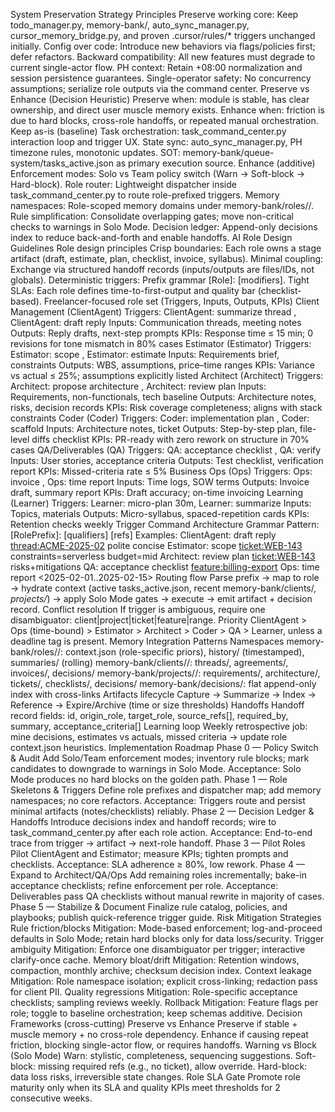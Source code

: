 System Preservation Strategy
Principles
Preserve working core: Keep todo_manager.py, memory-bank/, auto_sync_manager.py, cursor_memory_bridge.py, and proven .cursor/rules/* triggers unchanged initially.
Config over code: Introduce new behaviors via flags/policies first; defer refactors.
Backward compatibility: All new features must degrade to current single-actor flow.
PH context: Retain +08:00 normalization and session persistence guarantees.
Single-operator safety: No concurrency assumptions; serialize role outputs via the command center.
Preserve vs Enhance (Decision Heuristic)
Preserve when: module is stable, has clear ownership, and direct user muscle memory exists.
Enhance when: friction is due to hard blocks, cross-role handoffs, or repeated manual orchestration.
Keep as-is (baseline)
Task orchestration: task_command_center.py interaction loop and trigger UX.
State sync: auto_sync_manager.py, PH timezone rules, monotonic updates.
SOT: memory-bank/queue-system/tasks_active.json as primary execution source.
Enhance (additive)
Enforcement modes: Solo vs Team policy switch (Warn → Soft-block → Hard-block).
Role router: Lightweight dispatcher inside task_command_center.py to route role-prefixed triggers.
Memory namespaces: Role-scoped memory domains under memory-bank/roles/<role>/.
Rule simplification: Consolidate overlapping gates; move non-critical checks to warnings in Solo Mode.
Decision ledger: Append-only decisions index to reduce back-and-forth and enable handoffs.
AI Role Design Guidelines
Role design principles
Crisp boundaries: Each role owns a stage artifact (draft, estimate, plan, checklist, invoice, syllabus).
Minimal coupling: Exchange via structured handoff records (inputs/outputs are files/IDs, not globals).
Deterministic triggers: Prefix grammar [Role]: <verb> <object> [modifiers].
Tight SLAs: Each role defines time-to-first-output and quality bar (checklist-based).
Freelancer-focused role set (Triggers, Inputs, Outputs, KPIs)
Client Management (ClientAgent)
Triggers: ClientAgent: summarize thread <id>, ClientAgent: draft reply <tone>
Inputs: Communication threads, meeting notes
Outputs: Reply drafts, next-step prompts
KPIs: Response time ≤ 15 min; 0 revisions for tone mismatch in 80% cases
Estimator (Estimator)
Triggers: Estimator: scope <project>, Estimator: estimate <feature set>
Inputs: Requirements brief, constraints
Outputs: WBS, assumptions, price–time ranges
KPIs: Variance vs actual ≤ 25%; assumptions explicitly listed
Architect (Architect)
Triggers: Architect: propose architecture <constraints>, Architect: review plan <ticket>
Inputs: Requirements, non-functionals, tech baseline
Outputs: Architecture notes, risks, decision records
KPIs: Risk coverage completeness; aligns with stack constraints
Coder (Coder)
Triggers: Coder: implementation plan <ticket>, Coder: scaffold <module>
Inputs: Architecture notes, ticket
Outputs: Step-by-step plan, file-level diffs checklist
KPIs: PR-ready with zero rework on structure in 70% cases
QA/Deliverables (QA)
Triggers: QA: acceptance checklist <ticket>, QA: verify <artifact>
Inputs: User stories, acceptance criteria
Outputs: Test checklist, verification report
KPIs: Missed-criteria rate ≤ 5%
Business Ops (Ops)
Triggers: Ops: invoice <client> <period>, Ops: time report <range>
Inputs: Time logs, SOW terms
Outputs: Invoice draft, summary report
KPIs: Draft accuracy; on-time invoicing
Learning (Learner)
Triggers: Learner: micro-plan <topic> 30m, Learner: summarize <paper>
Inputs: Topics, materials
Outputs: Micro-syllabus, spaced-repetition cards
KPIs: Retention checks weekly
Trigger Command Architecture
Grammar
Pattern: [RolePrefix]: <verb> <object> [qualifiers] [refs]
Examples:
ClientAgent: draft reply <thread:ACME-2025-02> polite concise
Estimator: scope <ticket:WEB-143> constraints=serverless budget=mid
Architect: review plan <ticket:WEB-143> risks+mitigations
QA: acceptance checklist <feature:billing-export>
Ops: time report <2025-02-01..2025-02-15>
Routing flow
Parse prefix → map to role → hydrate context (active tasks_active.json, recent memory-bank/clients/*, projects/*) → apply Solo Mode gates → execute → emit artifact + decision record.
Conflict resolution
If trigger is ambiguous, require one disambiguator: client|project|ticket|feature|range.
Priority
ClientAgent > Ops (time-bound) > Estimator > Architect > Coder > QA > Learner, unless a deadline tag is present.
Memory Integration Patterns
Namespaces
memory-bank/roles/<role>/:
context.json (role-specific priors), history/ (timestamped), summaries/ (rolling)
memory-bank/clients/<client>/:
threads/, agreements/, invoices/, decisions/
memory-bank/projects/<project>/:
requirements/, architecture/, tickets/, checklists/, decisions/
memory-bank/decisions/: flat append-only index with cross-links
Artifacts lifecycle
Capture → Summarize → Index → Reference → Expire/Archive (time or size thresholds)
Handoffs
Handoff record fields: id, origin_role, target_role, source_refs[], required_by, summary, acceptance_criteria[]
Learning loop
Weekly retrospective job: mine decisions, estimates vs actuals, missed criteria → update role context.json heuristics.
Implementation Roadmap
Phase 0 — Policy Switch & Audit
Add Solo/Team enforcement modes; inventory rule blocks; mark candidates to downgrade to warnings in Solo Mode.
Acceptance: Solo Mode produces no hard blocks on the golden path.
Phase 1 — Role Skeletons & Triggers
Define role prefixes and dispatcher map; add memory namespaces; no core refactors.
Acceptance: Triggers route and persist minimal artifacts (notes/checklists) reliably.
Phase 2 — Decision Ledger & Handoffs
Introduce decisions index and handoff records; wire to task_command_center.py after each role action.
Acceptance: End-to-end trace from trigger → artifact → next-role handoff.
Phase 3 — Pilot Roles
Pilot ClientAgent and Estimator; measure KPIs; tighten prompts and checklists.
Acceptance: SLA adherence ≥ 80%, low rework.
Phase 4 — Expand to Architect/QA/Ops
Add remaining roles incrementally; bake-in acceptance checklists; refine enforcement per role.
Acceptance: Deliverables pass QA checklists without manual rewrite in majority of cases.
Phase 5 — Stabilize & Document
Finalize rule catalog, policies, and playbooks; publish quick-reference trigger guide.
Risk Mitigation Strategies
Rule friction/blocks
Mitigation: Mode-based enforcement; log-and-proceed defaults in Solo Mode; retain hard blocks only for data loss/security.
Trigger ambiguity
Mitigation: Enforce one disambiguator per trigger; interactive clarify-once cache.
Memory bloat/drift
Mitigation: Retention windows, compaction, monthly archive; checksum decision index.
Context leakage
Mitigation: Role namespace isolation; explicit cross-linking; redaction pass for client PII.
Quality regressions
Mitigation: Role-specific acceptance checklists; sampling reviews weekly.
Rollback
Mitigation: Feature flags per role; toggle to baseline orchestration; keep schemas additive.
Decision Frameworks (cross-cutting)
Preserve vs Enhance
Preserve if stable + muscle memory + no cross-role dependency.
Enhance if causing repeat friction, blocking single-actor flow, or requires handoffs.
Warning vs Block (Solo Mode)
Warn: stylistic, completeness, sequencing suggestions.
Soft-block: missing required refs (e.g., no ticket), allow override.
Hard-block: data loss risks, irreversible state changes.
Role SLA Gate
Promote role maturity only when its SLA and quality KPIs meet thresholds for 2 consecutive weeks.